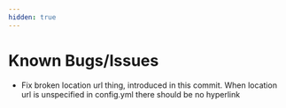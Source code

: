```yaml
---
hidden: true
---
```

# Known Bugs/Issues

- Fix broken location url thing, introduced in this commit. When location url is unspecified in config.yml there should be no hyperlink 